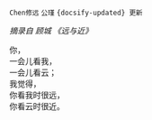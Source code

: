 `Chen修远` `公瑾` `{docsify-updated} 更新`

*摘录自 顾城 《远与近》*

你，  
一会儿看我，  
一会儿看云；  
我觉得，  
你看我时很远，  
你看云时很近。